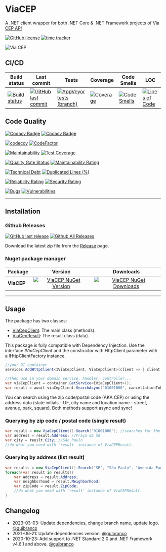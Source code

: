 # ViaCEP

A .NET client wrapper for both .NET Core & .NET Framework projects of [Via CEP API](https://viacep.com.br)

[![GitHub license](https://img.shields.io/github/license/guibranco/ViaCep)](https://github.com/guibranco/ViaCep)
[![time tracker](https://wakatime.com/badge/github/guibranco/ViaCEP.svg)](https://wakatime.com/badge/github/guibranco/ViaCEP)

![Via CEP](https://raw.githubusercontent.com/guibranco/viacep/main/logo.png)

## CI/CD

| Build status | Last commit | Tests | Coverage | Code Smells | LOC |
|--------------|-------------|-------|----------|-------------|-----|
| [![Build status](https://ci.appveyor.com/api/projects/status/9jnsy1e08jhyxl7j/branch/main?svg=true)](https://ci.appveyor.com/project/guibranco/ViaCEP) | [![GitHub last commit](https://img.shields.io/github/last-commit/guibranco/ViaCEP/main)](https://github.com/guibranco/ViaCEP) | [![AppVeyor tests (branch)](https://img.shields.io/appveyor/tests/guibranco/ViaCEP/main?compact_message)](https://ci.appveyor.com/project/guibranco/ViaCEP) | [![Coverage](https://sonarcloud.io/api/project_badges/measure?project=guibranco_ViaCEP&metric=coverage)](https://sonarcloud.io/dashboard?id=guibranco_ViaCEP) | [![Code Smells](https://sonarcloud.io/api/project_badges/measure?project=guibranco_ViaCEP&metric=code_smells)](https://sonarcloud.io/dashboard?id=guibranco_ViaCEP) | [![Lines of Code](https://sonarcloud.io/api/project_badges/measure?project=guibranco_ViaCEP&metric=ncloc)](https://sonarcloud.io/dashboard?id=guibranco_ViaCEP)

## Code Quality

[![Codacy Badge](https://app.codacy.com/project/badge/Grade/483c4901f0ea4a0d99e69be931ced362)](https://www.codacy.com/gh/guibranco/ViaCEP/dashboard?utm_source=github.com&amp;utm_medium=referral&amp;utm_content=guibranco/ViaCEP&amp;utm_campaign=Badge_Grade)
[![Codacy Badge](https://app.codacy.com/project/badge/Coverage/483c4901f0ea4a0d99e69be931ced362)](https://www.codacy.com/gh/guibranco/ViaCEP/dashboard?utm_source=github.com&amp;utm_medium=referral&amp;utm_content=guibranco/ViaCEP&amp;utm_campaign=Badge_Grade)

[![codecov](https://codecov.io/gh/guibranco/ViaCEP/branch/main/graph/badge.svg)](https://codecov.io/gh/guibranco/ViaCEP)
[![CodeFactor](https://www.codefactor.io/repository/github/guibranco/ViaCEP/badge)](https://www.codefactor.io/repository/github/guibranco/ViaCEP)

[![Maintainability](https://api.codeclimate.com/v1/badges/93ba8c7ae3e86ca7e2a7/maintainability)](https://codeclimate.com/github/guibranco/ViaCEP/maintainability)
[![Test Coverage](https://api.codeclimate.com/v1/badges/93ba8c7ae3e86ca7e2a7/test_coverage)](https://codeclimate.com/github/guibranco/ViaCEP/test_coverage)

[![Quality Gate Status](https://sonarcloud.io/api/project_badges/measure?project=guibranco_ViaCEP&metric=alert_status)](https://sonarcloud.io/dashboard?id=guibranco_ViaCEP)
[![Maintainability Rating](https://sonarcloud.io/api/project_badges/measure?project=guibranco_ViaCEP&metric=sqale_rating)](https://sonarcloud.io/dashboard?id=guibranco_ViaCEP)

[![Technical Debt](https://sonarcloud.io/api/project_badges/measure?project=guibranco_ViaCEP&metric=sqale_index)](https://sonarcloud.io/dashboard?id=guibranco_ViaCEP)
[![Duplicated Lines (%)](https://sonarcloud.io/api/project_badges/measure?project=guibranco_ViaCEP&metric=duplicated_lines_density)](https://sonarcloud.io/dashboard?id=guibranco_ViaCEP)

[![Reliability Rating](https://sonarcloud.io/api/project_badges/measure?project=guibranco_ViaCEP&metric=reliability_rating)](https://sonarcloud.io/dashboard?id=guibranco_ViaCEP)
[![Security Rating](https://sonarcloud.io/api/project_badges/measure?project=guibranco_ViaCEP&metric=security_rating)](https://sonarcloud.io/dashboard?id=guibranco_ViaCEP)

[![Bugs](https://sonarcloud.io/api/project_badges/measure?project=guibranco_ViaCEP&metric=bugs)](https://sonarcloud.io/dashboard?id=guibranco_ViaCEP)
[![Vulnerabilities](https://sonarcloud.io/api/project_badges/measure?project=guibranco_ViaCEP&metric=vulnerabilities)](https://sonarcloud.io/dashboard?id=guibranco_ViaCEP)

---

## Installation

### Github Releases

[![GitHub last release](https://img.shields.io/github/release-date/guibranco/ViaCEP.svg?style=flat)](https://github.com/guibranco/ViaCEP) [![Github All Releases](https://img.shields.io/github/downloads/guibranco/ViaCEP/total.svg?style=flat)](https://github.com/guibranco/ViaCEP)

Download the latest zip file from the [Release](https://github.com/GuiBranco/ViaCEP/releases) page.

### Nuget package manager

| Package | Version | Downloads |
|------------------|:-------:|:-------:|
| **ViaCEP** | [![ViaCEP NuGet Version](https://img.shields.io/nuget/v/ViaCEP.svg?style=flat)](https://www.nuget.org/packages/ViaCEP/) | [![ViaCEP NuGet Downloads](https://img.shields.io/nuget/dt/ViaCEP.svg?style=flat)](https://www.nuget.org/packages/ViaCEP/) |

---

## Usage

The package has two classes:

-   [ViaCepClient](https://github.com/guibranco/ViaCEP/blob/main/ViaCEP/ViaCepClient.cs): The main class (methods).
-   [ViaCepResult](https://github.com/guibranco/ViaCEP/blob/main/ViaCEP/ViaCepResult.cs): The result class (data).

This package is fully compatible with Dependency Injection. Use the interface *IViaCepClient* and the constructor with HttpClient parameter with a IHttpClientFactory instance.

```cs
//your DI container
services.AddHttpClient<IViaCepClient, ViaCepClient>(client => { client.BaseAddress = new Uri("https://viacep.com.br/"); });

//then use in your domain service, handler, controller...
var viaCepClient = container.GetService<IViaCepClient>();
var result = await viaCepClient.SearchAsync("01001000", cancellationToken);
```

You can search using the zip code/postal code (AKA CEP) or using the address data (state initials - UF, city name and location name - street, avenue, park, square). Both methods support async and sync!

### Querying by zip code / postal code (single result)

```cs
var result = new ViaCepClient().Search("01001000"); //searches for the postal code 01001-000
var address = result.Address; //Praça da Sé
var city = reuslt.City; //São Paulo
//do what you need with 'result' instance of ViaCEPResult.
```

### Querying by address (list result)

```cs
var results = new ViaCepClient().Search("SP", "São Paulo", "Avenida Paulista"); //search for the Avenida Paulista in São Paulo / SP
foreach(var result in results){
    var address = result.Address;
    var neighborhood = result.Neighborhood;
    var zipCode = result.ZipCode;
    //do what you need with 'result' instance of ViaCEPResult.
}
```

## Changelog

-   2023-03-03: Update dependencies, change branch name, update logo. [@guibranco](https://github.com/guibranco)
-   2021-06-21: Update dependencies version. [@guibranco](https://github.com/guibranco)
-   2020-10-23: Add support to .NET Standard 2.0 and .NET Framework v4.6.1 and above. [@guibranco](https://github.com/guibranco)

